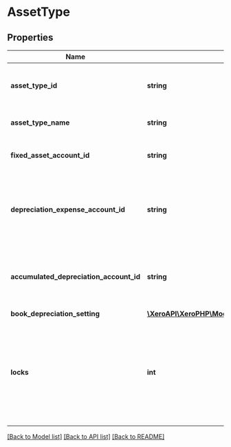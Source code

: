 # AssetType

## Properties

 Name                                    | Type                                                                                    | Description                                                                                                                | Notes      
-----------------------------------------|-----------------------------------------------------------------------------------------|----------------------------------------------------------------------------------------------------------------------------|------------
 **asset_type_id**                       | **string**                                                                              | Xero generated unique identifier for asset types                                                                           | [optional] 
 **asset_type_name**                     | **string**                                                                              | The name of the asset type                                                                                                 |
 **fixed_asset_account_id**              | **string**                                                                              | The asset account for fixed assets of this type                                                                            | [optional] 
 **depreciation_expense_account_id**     | **string**                                                                              | The expense account for the depreciation of fixed assets of this type                                                      | [optional] 
 **accumulated_depreciation_account_id** | **string**                                                                              | The account for accumulated depreciation of fixed assets of this type                                                      | [optional] 
 **book_depreciation_setting**           | [**\XeroAPI\XeroPHP\Models\Asset\BookDepreciationSetting**](BookDepreciationSetting.md) |                                                                                                                            |
 **locks**                               | **int**                                                                                 | All asset types that have accumulated depreciation for any assets that use them are deemed ‘locked’ and cannot be removed. | [optional] 

[[Back to Model list]](../README.md#documentation-for-models) [[Back to API list]](../README.md#documentation-for-api-endpoints) [[Back to README]](../README.md)


